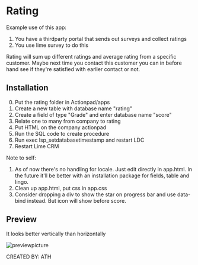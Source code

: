 #  Rating #

Example use of this app:
1. You have a thirdparty portal that sends out surveys and collect ratings 
2. You use lime survey to do this

Rating will sum up different ratings and average rating from a specific customer. Maybe next time you contact this customer you can in before hand see if they're satisfied with earlier contact or not.

## Installation ##
0. Put the rating folder in Actionpad/apps
1. Create a new table with database name "rating"
2. Create a field of type "Grade" and enter database name "score"
3. Relate one to many from company to rating
4. Put HTML on the company actionpad
5. Run the SQL code to create procedure
6. Run exec lsp_setdatabasetimestamp and restart LDC
7. Restart Lime CRM

Note to self:
1. As of now there's no handling for locale. Just edit directly in app.html. In the future it'll be better with an installation package for fields, table and lingo.
2. Clean up app.html, put css in app.css
3. Consider dropping a div to show the star on progress bar and use data-bind instead. But icon will show before score. 

## Preview ##
It looks better vertically than horizontally

![previewpicture](http://i.imgur.com/nIgl5vC.png)

CREATED BY: ATH
